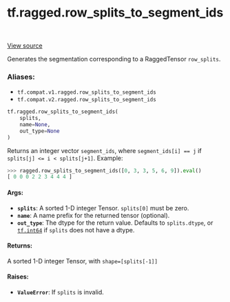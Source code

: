 <div itemscope itemtype="http://developers.google.com/ReferenceObject">
<meta itemprop="name" content="tf.ragged.row_splits_to_segment_ids" />
<meta itemprop="path" content="Stable" />
</div>

# tf.ragged.row_splits_to_segment_ids

<!-- Insert buttons -->

<table class="tfo-notebook-buttons tfo-api" align="left">
</table>

<a target="_blank" href="/code/stable/tensorflow/python/ops/ragged/segment_id_ops.py">View source</a>



<!-- Start diff -->
Generates the segmentation corresponding to a RaggedTensor `row_splits`.

### Aliases:

* `tf.compat.v1.ragged.row_splits_to_segment_ids`
* `tf.compat.v2.ragged.row_splits_to_segment_ids`


``` python
tf.ragged.row_splits_to_segment_ids(
    splits,
    name=None,
    out_type=None
)
```



<!-- Placeholder for "Used in" -->

Returns an integer vector `segment_ids`, where `segment_ids[i] == j` if
`splits[j] <= i < splits[j+1]`.  Example:

```python
>>> ragged.row_splits_to_segment_ids([0, 3, 3, 5, 6, 9]).eval()
[ 0 0 0 2 2 3 4 4 4 ]
```

#### Args:


* <b>`splits`</b>: A sorted 1-D integer Tensor.  `splits[0]` must be zero.
* <b>`name`</b>: A name prefix for the returned tensor (optional).
* <b>`out_type`</b>: The dtype for the return value.  Defaults to `splits.dtype`,
  or <a href="../../tf.md#int64"><code>tf.int64</code></a> if `splits` does not have a dtype.


#### Returns:

A sorted 1-D integer Tensor, with `shape=[splits[-1]]`



#### Raises:


* <b>`ValueError`</b>: If `splits` is invalid.
